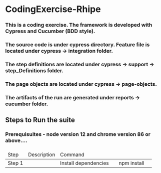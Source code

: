 <h1> CodingExercise-Rhipe </h1>

### This is a coding exercise. The framework is developed with Cypress and Cucumber (BDD style).
### The source code is under cypress directory. Feature file is located under cypress -> integration folder.
### The step definitions are located under cypress -> support -> step_Definitions folder.
### The page objects are located under cypress -> page-objects. 
### The artifacts of the run are generated under reports -> cucumber folder.

<h2> Steps to Run the suite </h2>
<h3>Prerequisuites - node version 12 and chrome version 86 or above....<h3>

<table>
  <thead>
    <td> Step </td>
    <td> Description </td>
    <td> Command </td>
  </thead>
  <tbody> 
    <tr>
      <td> Step 1 <td>
      <td> Install dependencies <td>
      <td> npm install <td>
    </tr>
  </tbody>
</table>
